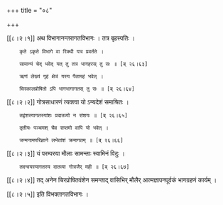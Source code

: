 +++
title = "०८"

+++

[[८।२।१]] अथ विभागानन्तरागतविभागः । तत्र बृहस्पतिः ।

		कृते ऽकृते विभागे वा रिक्थी यत्र प्रवर्तते ।

		सामान्यं चेद् भवेद् यत् तु तत्र भागहरस् तु सः ॥ [ब् २६।६३]

		ऋणं लेख्यं गृहं क्षेत्रं यस्य पैतामहं भवेत् ।

		चिरकालप्रोषितो ऽपि भागभागागतस् तु सः ॥ [ब् २६।६४]

[[८।२।२]] गोत्रसाधारणं त्यक्त्वा यो ऽन्यदेशं समाश्रितः ।

		तद्वंशस्यागतस्यांशः प्रदातव्यो न संशयः ॥ [ब् २६।६५]

		तृतीयः पञ्चमश् चैव सप्तमो वापि यो भवेत् ।

		जन्मनामपरिज्ञाने लभेतांशं क्रमागतम् ॥ [ब् २६।६६]

[[८।२।३]] यं परम्परया मौलाः सामन्ताः स्वामिनं विदुः ।

		तदन्वयस्यागतस्य दातव्या गोत्रजैर् मही ॥ [ब् २६।६७]

[[८।२।४]] तद् अनेन चिरप्रोषितवंशेन समन्ताद् वासिभिर् मौलैर् आत्मज्ञापनपूर्वकं भागग्रहणं कार्यम् ।

[[८।२।५]] इति विभक्तागतविभागः ।
